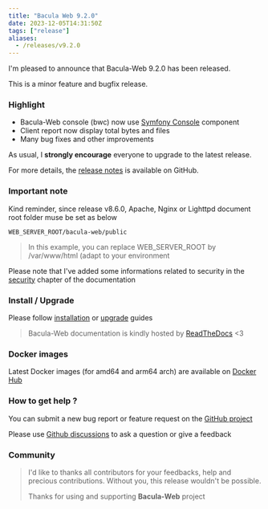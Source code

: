 ```yaml
---
title: "Bacula Web 9.2.0"
date: 2023-12-05T14:31:50Z
tags: ["release"]
aliases:
  - /releases/v9.2.0
---
```


I'm pleased to announce that Bacula-Web 9.2.0 has been released.

This is a minor feature and bugfix release.

### Highlight

- Bacula-Web console (bwc) now use [Symfony Console](https://symfony.com/doc/current/components/console.html) component
- Client report now display total bytes and files
- Many bug fixes and other improvements

As usual, I **strongly encourage** everyone to upgrade to the latest release.

For more details, the [release notes](https://github.com/bacula-web/bacula-web/releases/tag/v9.2.0) is available on GitHub.

### Important note

Kind reminder, since release v8.6.0, Apache, Nginx or Lighttpd document root folder muse be set as below

``` shell
WEB_SERVER_ROOT/bacula-web/public
```

> In this example, you can replace WEB_SERVER_ROOT by /var/www/html (adapt to your environment

Please note that I've added some informations related to security in the [security](https://docs.bacula-web.org/en/latest/01_about/security.html) chapter of the documentation

### Install / Upgrade

Please follow [installation](https://docs.bacula-web.org/en/latest/02_install/index.html) or [upgrade](https://docs.bacula-web.org/en/latest/02_install/upgrade.html) guides

> Bacula-Web documentation is kindly hosted by [ReadTheDocs](https://readthedocs.org/) <3

### Docker images

Latest Docker images (for amd64 and arm64 arch) are available on [Docker Hub](https://hub.docker.com/r/baculaweb/bacula-web)

### How to get help ?

You can submit a new bug report or feature request on the [GitHub project](https://github.com/bacula-web/bacula-web/issues)

Please use [Github discussions](https://github.com/bacula-web/bacula-web/discussions) to ask a question
or give a feedback

### Community

> I'd like to thanks all contributors for your feedbacks, help and precious contributions.
> Without you, this release wouldn't be possible.
>
> Thanks for using and supporting **Bacula-Web** project
